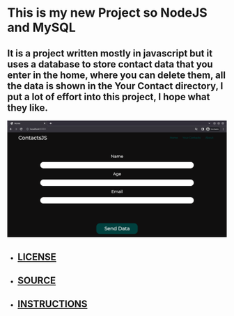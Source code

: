 # This is my new Project so NodeJS and MySQL

## It is a project written mostly in javascript but it uses a database to store contact data that you enter in the home, where you can delete them, all the data is shown in the Your Contact directory, I put a lot of effort into this project, I hope what they like.

![Finally](./src/public/img/result.png)

* ## [LICENSE](LICENSE.md)
* ## [SOURCE](SOURCE.md)
* ## [INSTRUCTIONS](INSTRUCTIONS.md)
